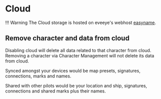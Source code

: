 # Cloud

!!! Warning
    The Cloud storage is hosted on eveeye's webhost [easyname](https://www.easyname.com/en).

<!--### Shared data
- Your pilot's location and ship
- Wormhole Connections
- Signatures
- Shared Custom Marks


### Backed up data
 - Map Presets
 - Bookmarks
 - Own Custom Marks

## Share groups
Enabling Cloud will not share data with anyone unless you choose to do so

| Type | Description |
|--|--|
| Do not share data | Nobody can see your data (default)   |
| Corporation | Only pilots within your corporation can see your data   |
| Alliance | Only pilots within your alliance can see your data |
| Group | Only pilots using the same group code can see your data |

## Other options
### Switch custom marks
These are the toggles to use your own not shared custom marks or the ones shared with your sharing group.

### Manage Intel channels

!!! warning "Feature in development"
    This feature is currently under development. You can test it by downloading the [desktop app](https://eveeye.readthedocs.io/en/latest/desktop-app/). [Feedback](https://eveeye.readthedocs.io/en/latest/#Feedback) more than welcome !!
    
### Share and Show K-K Connections
If enabled the connections you jump via K-K wormholes would get shared publically and you can see the wormholes other people using this option are sharing. 

!!! warning "Limitation"
    Only connections that got edited with a signature-code or wormhole-code will get shown. This is to avoid showing connections that get created by cyno-jumping or using jump-bridges.
-->
## Remove character and data from cloud
Disabling cloud will delete all data related to that character from cloud.
Removing a character via Character Management will not delete its data from cloud.

Synced amongst your devices would be map presets, signatures, connections, marks and names.

Shared with other pilots would be your location and ship, signatures, connections and shared marks plus their names.

<!--stackedit_data:
eyJoaXN0b3J5IjpbNjMyNjA1NzA4LC0xNjE2NDM3ODIxLDUwMT
c2NTYzNSwtMTI0NDc5NzYzMSwtMTQzMTI4MDg1MSw0MTc0OTM3
OTYsLTE0MDA3MjU4ODgsLTIzNTEzOTY1MiwxNjA0OTU1MTcxLC
05MDMxNjk5MDFdfQ==
-->